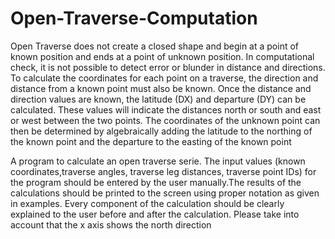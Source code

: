 # Open-Traverse-Computation
  Open Traverse does not create a closed shape and begin at a point of known position and ends at a point of unknown position. In computational check, it is not possible to detect error or blunder in distance and directions. To calculate the coordinates for each point on a traverse, the direction and distance from a known point must also be known. Once the distance and direction values are known, the latitude (DX) and departure (DY) can be calculated. These values will indicate the distances north or south and east or west between the two points. The coordinates of the unknown point can then be determined by algebraically adding the latitude to the northing of the known point and the departure to the easting of the known point

  A program to calculate an open traverse serie. The input values (known coordinates,traverse angles, traverse leg distances, traverse point IDs) for the program should be entered by the user manually.The results of the calculations should be printed to the screen using proper notation as given in examples. Every component of the calculation should be clearly explained to the user before and after the calculation. Please take into account that the x axis shows the north direction

